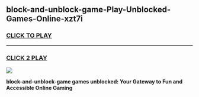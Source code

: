 
## block-and-unblock-game-Play-Unblocked-Games-Online-xzt7i
<h3>
<a href="https://premium76.site?title=block-and-unblock-game&ref=25A">CLICK TO PLAY</a></h3>
<hr>

<h3>
<a href="https://premium76.site?title=block-and-unblock-game&ref=25A">CLICK 2 PLAY</a>
  
</h3>

<a href="https://premium76.site?title=block-and-unblock-game&ref=25A"><img src="https://clearcache.store/games.png"></a>


**block-and-unblock-game games unblocked: Your Gateway to Fun and Accessible Online Gaming**
